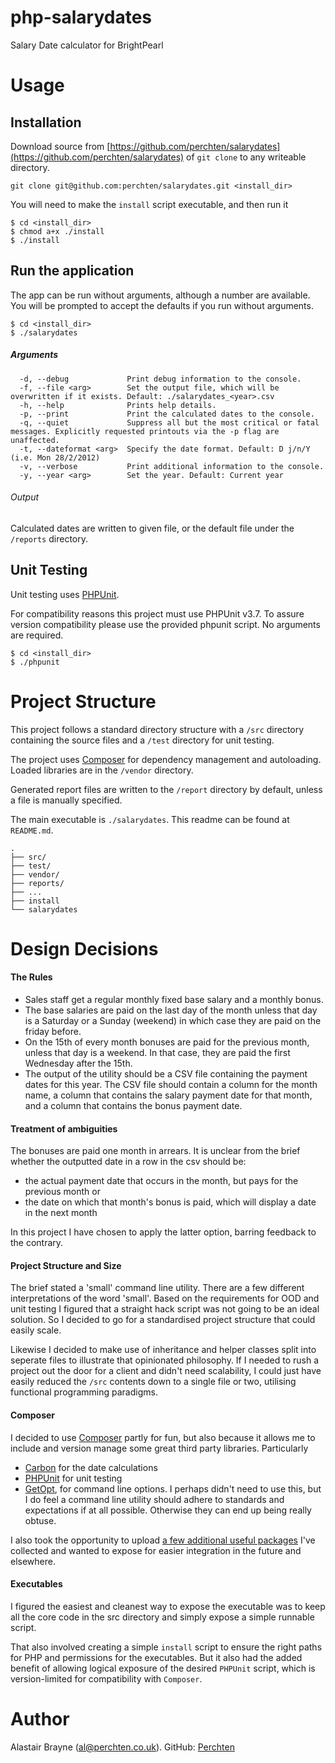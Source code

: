 php-salarydates
===============

Salary Date calculator for BrightPearl

# Usage

## Installation

Download source from [https://github.com/perchten/salarydates](https://github.com/perchten/salarydates) of `git clone` to any writeable directory.

	git clone git@github.com:perchten/salarydates.git <install_dir>

You will need to make the `install` script executable, and then run it

    $ cd <install_dir>
    $ chmod a+x ./install
    $ ./install
    

## Run the application

The app can be run without arguments, although a number are available. You will be prompted to accept the defaults if you run without arguments.

    $ cd <install_dir>
    $ ./salarydates

##### Arguments

	  -d, --debug             Print debug information to the console.
	  -f, --file <arg>        Set the output file, which will be overwritten if it exists. Default: ./salarydates_<year>.csv
	  -h, --help              Prints help details.
	  -p, --print             Print the calculated dates to the console.
	  -q, --quiet             Suppress all but the most critical or fatal messages. Explicitly requested printouts via the -p flag are unaffected.
	  -t, --dateformat <arg>  Specify the date format. Default: D j/n/Y (i.e. Mon 28/2/2012)
	  -v, --verbose           Print additional information to the console.
	  -y, --year <arg>        Set the year. Default: Current year

###### Output

Calculated dates are written to given file, or the default file under the `/reports` directory.

## Unit Testing

Unit testing uses [PHPUnit](http://phpunit.de/).

For compatibility reasons this project must use PHPUnit v3.7. To assure version compatibility please use the provided phpunit script. No arguments are required.

	$ cd <install_dir>
	$ ./phpunit
	
# Project Structure

This project follows a standard directory structure with a `/src` directory containing the source files and a `/test` directory for unit testing.

The project uses [Composer](https://getcomposer.org/) for dependency management and autoloading. Loaded libraries are in the `/vendor` directory.

Generated report files are written to the `/report` directory by default, unless a file is manually specified.

The main executable is `./salarydates`. This readme can be found at `README.md`.

	.
	├── src/
	├── test/
	├── vendor/
	├── reports/
	├── ...
	├── install
	└── salarydates
	
# Design Decisions

#### The Rules

* Sales staff get a regular monthly fixed base salary and a monthly bonus.
* The base salaries are paid on the last day of the month unless that day is a Saturday or a Sunday (weekend) in which case they are paid on the friday before.
* On the 15th of every month bonuses are paid for the previous month, unless that day is a weekend. In that case, they are paid the first Wednesday after the 15th.
* The output of the utility should be a CSV file containing the payment dates for this year. The CSV file should contain a column for the month name, a column that contains the salary payment date for that month, and a column that contains the bonus payment date.


#### Treatment of ambiguities

The bonuses are paid one month in arrears. It is unclear from the brief whether the outputted date in a row in the csv should be:

* the actual payment date that occurs in the month, but pays for the previous month or
* the date on which that month's bonus is paid, which will display a date in the next month 

In this project I have chosen to apply the latter option, barring feedback to the contrary.
 

#### Project Structure and Size

The brief stated a 'small' command line utility. There are a few different interpretations of the word 'small'. Based on the requirements for OOD and unit testing I figured that a straight hack script was not going to be an ideal solution. So I decided to go for a standardised project structure that could easily scale. 

Likewise I decided to make use of inheritance and helper classes split into seperate files to illustrate that opinionated philosophy. If I needed to rush a project out the door for a client and didn't need scalability, I could just have easily reduced the `/src` contents down to a single file or two, utilising functional programming paradigms.

#### Composer

I decided to use [Composer](https://getcomposer.org/) partly for fun, but also because it allows me to include and version manage some great third party libraries. Particularly 

* [Carbon](https://packagist.org/packages/nesbot/carbon) for the date calculations 
* [PHPUnit](https://packagist.org/packages/phpunit/phpunit) for unit testing
* [GetOpt](https://packagist.org/packages/ulrichsg/getopt-php), for command line options. I perhaps didn't need to use this, but I do feel a command line utility should adhere to standards and expectations if at all possible. Otherwise they can end up being really obtuse.

I also took the opportunity to upload [a few additional useful packages](https://packagist.org/packages/perchten/) I've collected and wanted to expose for easier integration in the future and elsewhere.

#### Executables

I figured the easiest and cleanest way to expose the executable was to keep all the core code in the src directory and simply expose a simple runnable script. 

That also involved creating a simple `install` script to ensure the right paths for PHP and permissions for the executables. But it also had the added benefit of allowing logical exposure of the desired `PHPUnit` script, which is version-limited for compatibility with `Composer`.
 
	
# Author

Alastair Brayne ([al@perchten.co.uk](mailt:al@perchten.co.uk)). GitHub: [Perchten](https://github.com/perchten)


